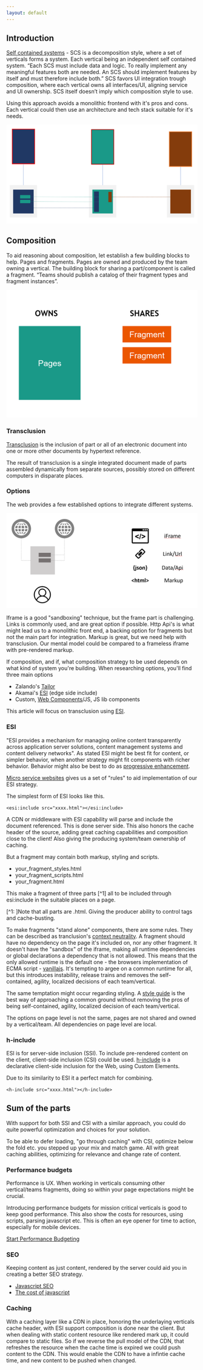 ```yaml
---
layout: default
---
```


## Introduction

[Self contained systems](https://scs-architecture.org/) - SCS is a decomposition style, where a set of verticals forms a system. Each vertical being an independent self contained system.
“Each SCS must include data and logic. To really implement any meaningful features both are needed. An SCS should implement features by itself and must therefore include both.”
SCS favors UI integration trough composition, where each vertical owns all interfaces/UI, aligning service and UI ownership. 
SCS itself doesn’t imply which composition style to use.

Using this approach avoids a monolithic frontend with it's pros and cons.
Each vertical could then use an architecture and tech stack suitable for it's needs.

![SCS verticals](assets/scs_verticals.png)

## Composition

To aid reasoning about composition, let establish a few building blocks to help. Pages and fragments.
Pages are owned and produced by the team owning a vertical. The building block for sharing a part/component is called a fragment.
“Teams should publish a catalog of their fragment types and fragment instances”.

![Pages & Fragments](assets/pages_fragments.png)

### Transclusion

[Transclusion](https://en.wikipedia.org/wiki/Wikipedia:Transclusion) is the inclusion of part or all of an electronic document into one or more other documents by hypertext reference. 

The result of transclusion is a single integrated document made of parts assembled dynamically from separate sources, possibly stored on different computers in disparate places.

### Options

The web provides a few established options to integrate different systems.

![Internet integration](assets/internet_integration.png)

Iframe is a good "sandboxing" technique, but the frame part is challenging.
Links is commonly used, and are great option if possible. Http Api's is what might lead us to a monolithic front end, a backing option for fragments but not the main part for integration.
Markup is great, but we need help with transclusion.
Our mental model could be compared to a frameless iframe with pre-rendered markup.

If composition, and if, what composition strategy to be used depends on what kind of system you're building.
When researching options, you'll find three main options

- Zalando's [Tailor](https://github.com/zalando/tailor)
- Akamai's [ESI](https://www.akamai.com/uk/en/support/esi.jsp) (edge side include)
- Custom, [Web Components](https://www.webcomponents.org/)/JS, JS lib components

This article will focus on transclusion using [ESI](https://www.akamai.com/uk/en/support/esi.jsp). 

### ESI

"ESI provides a mechanism for managing online content transparently across application server solutions, content management systems and content delivery networks".
As stated ESI might be best fit for content, or simpler behavior, when another strategy might fit components with richer behavior.
Behavior might also be best to do as [progressive enhancement](https://en.wikipedia.org/wiki/Progressive_enhancement).

[Micro service websites](http://microservice-websites.netlify.com/) gives us a set of "rules" to aid implementation of our ESI strategy.

The simplest form of ESI looks like this.

```
<esi:include src="xxxx.html"></esi:include>
```

A CDN or middleware with ESI capability will parse and include the document referenced. This is done server side. This also honors the cache header of the source, adding great caching capabilities and composition close to the client!
Also giving the producing system/team ownership of caching.

But a fragment may contain both markup, styling and scripts.

- your_fragment_styles.html
- your_fragment_scripts.html
- your_fragment.html

This make a fragment of three parts [^1] all to be included through esi:include in the suitable places on a page.

[^1: ]Note that all parts are .html. Giving the producer ability to control tags and cache-busting.

To make fragments "stand alone" components, there are some rules. They can be described as tranclusion's [context neutrality](https://en.wikipedia.org/wiki/Transclusion#Context_neutrality).
A fragment should have no dependency on the page it's included on, nor any other fragment.
It doesn't have the "sandbox" of the iframe, making all runtime dependencies or global declarations a dependency that is not allowed. This means that the only allowed runtime is the default one - the browsers implementation of ECMA script - [vanillajs](http://vanilla-js.com/).
It's tempting to argee on a common runtime for all, but this introduces instability, release trains and removes the self-contained, agility, localized decisions of each team/vertical.

The same temptation might occur regarding styling. A [style guide](https://en.wikipedia.org/wiki/Style_guide) is the best way of approaching a common ground without removing the pros of being self-contained, agility, localized decision of each team/vertical.

The options on page level is not the same, pages are not shared and owned by a vertical/team. All dependencies on page level are local.

### h-include

ESI is for server-side inclusion (SSI). To include pre-rendered content on the client, client-side inclusion (CSI) could be used. [h-include](https://github.com/gustafnk/h-include) is a declarative client-side inclusion for the Web, using Custom Elements.

Due to its similarity to ESI it a perfect match for combining.

```
<h-include src="xxxx.html"></h-include>
```

## Sum of the parts

With support for both SSI and CSI with a similar approach, you could do quite powerful optimization and choices for your solution.

To be able to defer loading, "go through caching" with CSI, optimize below the fold etc. you stepped up your mix and match game. All with great caching abilities, optimizing for relevance and change rate of content.

### Performance budgets

Performance is UX. When working in verticals consuming other vertical/teams fragments, doing so within your page expectations might be crucial.

Introducing performance budgets for mission critical verticals is good to keep good performance. This also show the costs for resources, using scripts, parsing javascript etc. This is often an eye opener for time to action, especially for mobile devices.

[Start Performance Budgeting](https://addyosmani.com/blog/performance-budgets/)

### SEO

Keeping content as just content, rendered by the server could aid you in creating a better SEO strategy.

- [Javascript SEO](https://www.elephate.com/blog/ultimate-guide-javascript-seo/)
- [The cost of javascript](https://medium.com/@addyosmani/the-cost-of-javascript-in-2018-7d8950fbb5d4)

### Caching

With a caching layer like a CDN in place, honoring the underlaying verticals cache header, with ESI support composition is done near the client. But when dealing with static content resource like rendered mark up, it could compare to static files. So if we reverse the pull model of the CDN, that refreshes the resource when the cache time is expired we could push content to the CDN. This would enable the CDN to have a infintie cache time, and new content to be pushed when changed.

